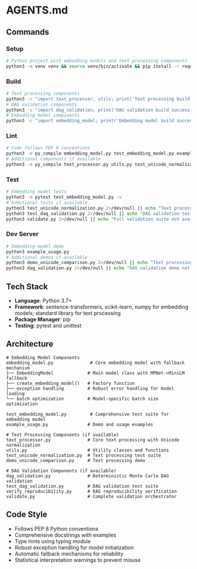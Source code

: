 # AGENTS.md

## Commands

### Setup
```bash
# Python project with embedding models and text processing components
python3 -m venv venv && source venv/bin/activate && pip install -r requirements.txt
```

### Build
```bash
# Text processing components
python3 -c "import text_processor, utils; print('Text processing build successful')" || echo "Text processing components not available"
# DAG validation components  
python3 -c "import dag_validation; print('DAG validation build successful')" || echo "DAG validation components not available"
# Embedding model components
python3 -c "import embedding_model; print('Embedding model build successful')"
```

### Lint
```bash
# Code follows PEP 8 conventions
python3 -m py_compile embedding_model.py test_embedding_model.py example_usage.py
# Additional components if available
python3 -m py_compile text_processor.py utils.py test_unicode_normalization.py demo_unicode_comparison.py dag_validation.py test_dag_validation.py verify_reproducibility.py validate.py 2>/dev/null || echo "Additional components not available for linting"
```

### Test
```bash
# Embedding model tests
python3 -m pytest test_embedding_model.py -v
# Additional tests if available
python3 test_unicode_normalization.py 2>/dev/null || echo "Text processing tests not available"
python3 test_dag_validation.py 2>/dev/null || echo "DAG validation tests not available"
python3 validate.py 2>/dev/null || echo "Full validation suite not available"
```

### Dev Server
```bash
# Embedding model demo
python3 example_usage.py
# Additional demos if available
python3 demo_unicode_comparison.py 2>/dev/null || echo "Text processing demo not available"
python3 dag_validation.py 2>/dev/null || echo "DAG validation demo not available"
```

## Tech Stack
- **Language**: Python 3.7+
- **Framework**: sentence-transformers, scikit-learn, numpy for embedding models; standard library for text processing
- **Package Manager**: pip
- **Testing**: pytest and unittest

## Architecture
```
# Embedding Model Components
embedding_model.py              # Core embedding model with fallback mechanism
├── EmbeddingModel             # Main model class with MPNet->MiniLM fallback
├── create_embedding_model()   # Factory function
├── exception handling         # Robust error handling for model loading
└── batch optimization         # Model-specific batch size optimization

test_embedding_model.py         # Comprehensive test suite for embedding model
example_usage.py               # Demo and usage examples

# Text Processing Components (if available)
text_processor.py              # Core text processing with Unicode normalization
utils.py                       # Utility classes and functions
test_unicode_normalization.py  # Text processing test suite
demo_unicode_comparison.py     # Text processing demo

# DAG Validation Components (if available)
dag_validation.py              # Deterministic Monte Carlo DAG validation
test_dag_validation.py         # DAG validation test suite
verify_reproducibility.py      # DAG reproducibility verification
validate.py                    # Complete validation orchestrator
```

## Code Style
- Follows PEP 8 Python conventions
- Comprehensive docstrings with examples
- Type hints using typing module
- Robust exception handling for model initialization
- Automatic fallback mechanisms for reliability
- Statistical interpretation warnings to prevent misuse
